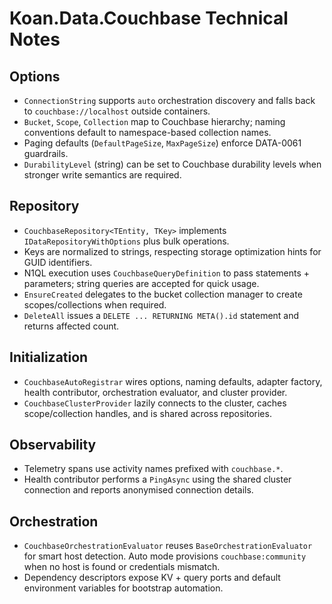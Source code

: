 # Koan.Data.Couchbase Technical Notes

## Options
- `ConnectionString` supports `auto` orchestration discovery and falls back to `couchbase://localhost` outside containers.
- `Bucket`, `Scope`, `Collection` map to Couchbase hierarchy; naming conventions default to namespace-based collection names.
- Paging defaults (`DefaultPageSize`, `MaxPageSize`) enforce DATA-0061 guardrails.
- `DurabilityLevel` (string) can be set to Couchbase durability levels when stronger write semantics are required.

## Repository
- `CouchbaseRepository<TEntity, TKey>` implements `IDataRepositoryWithOptions` plus bulk operations.
- Keys are normalized to strings, respecting storage optimization hints for GUID identifiers.
- N1QL execution uses `CouchbaseQueryDefinition` to pass statements + parameters; string queries are accepted for quick usage.
- `EnsureCreated` delegates to the bucket collection manager to create scopes/collections when required.
- `DeleteAll` issues a `DELETE ... RETURNING META().id` statement and returns affected count.

## Initialization
- `CouchbaseAutoRegistrar` wires options, naming defaults, adapter factory, health contributor, orchestration evaluator, and cluster provider.
- `CouchbaseClusterProvider` lazily connects to the cluster, caches scope/collection handles, and is shared across repositories.

## Observability
- Telemetry spans use activity names prefixed with `couchbase.*`.
- Health contributor performs a `PingAsync` using the shared cluster connection and reports anonymised connection details.

## Orchestration
- `CouchbaseOrchestrationEvaluator` reuses `BaseOrchestrationEvaluator` for smart host detection. Auto mode provisions `couchbase:community` when no host is found or credentials mismatch.
- Dependency descriptors expose KV + query ports and default environment variables for bootstrap automation.
